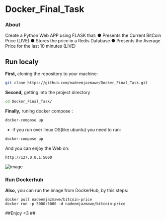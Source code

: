 # Docker_Final_Task


### About ###
Create a Python Web APP using FLASK that:
● Presents the Current BitCoin Price (LIVE)
● Stores the price in a Redis Database
● Presents the Average Price for the last 10 minutes (LIVE)

## Run localy ###

**First,** cloning the repository to your machine:
```bash
git clone https://github.com/nadeemjazmawe/Docker_Final_Task.git
```

**Second,** getting into the project directory
```bash
cd Docker_Final_Task/
```

**Finally,** runing docker compose :
```bash
docker-compose up
```
* if you run over linux OS(like ubuntu) you need to run:
```bash
docker-compose up
```

And you can enjoy the Web on:
``` 
http://127.0.0.1:5000
```

![image](https://user-images.githubusercontent.com/44744877/179414350-a3bdf64d-2011-43d2-8694-5f61189b453e.png)


### Run Dockerhub ###
**Also,** you can run the image from DockerHub, by this steps:
```
docker pull nadeemjazmawe/bitcoin-price
docker run -p 5000:5000 -d nadeemjazmawe/bitcoin-price
```


##Enjoy <3 ##
